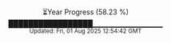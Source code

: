 <p align="center">
⏳Year Progress (58.23 %) <br>
█████████████████▁▁▁▁▁▁▁▁▁▁▁▁▁ <br>
<sub>Updated: Fri, 01 Aug 2025 12:54:42 GMT</sub>
</p>

